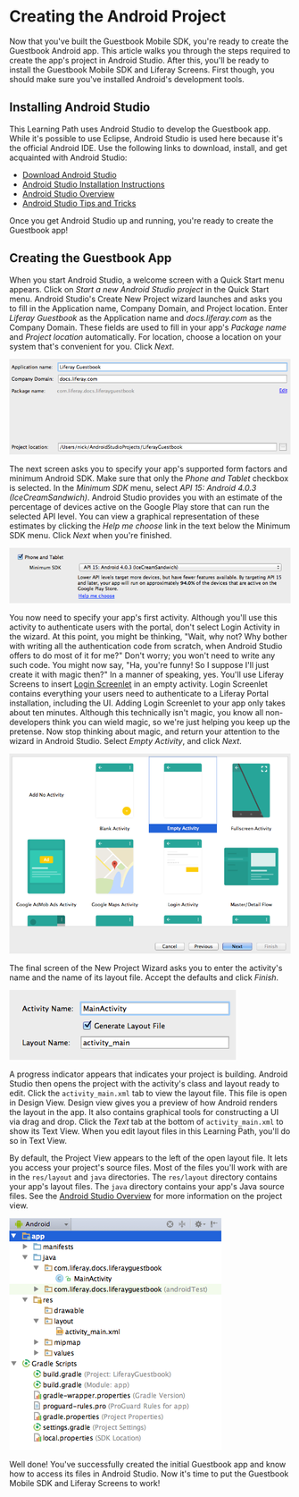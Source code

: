 # Creating the Android Project [](id=creating-the-android-project)

Now that you've built the Guestbook Mobile SDK, you're ready to create the 
Guestbook Android app. This article walks you through the steps required to 
create the app's project in Android Studio. After this, you'll be ready to 
install the Guestbook Mobile SDK and Liferay Screens. First though, you should 
make sure you've installed Android's development tools. 

## Installing Android Studio [](id=installing-android-studio)

This Learning Path uses Android Studio to develop the Guestbook app. While it's 
possible to use Eclipse, Android Studio is used here because it's the official 
Android IDE. Use the following links to download, install, and get acquainted 
with Android Studio: 

- [Download Android Studio](http://developer.android.com/sdk/index.html)
- [Android Studio Installation Instructions](https://developer.android.com/sdk/installing/index.html?pkg=studio)
- [Android Studio Overview](http://developer.android.com/tools/studio/index.html)
- [Android Studio Tips and Tricks](http://developer.android.com/sdk/installing/studio-tips.html)

Once you get Android Studio up and running, you're ready to create the Guestbook 
app! 

## Creating the Guestbook App [](id=creating-the-guestbook-app)

When you start Android Studio, a welcome screen with a Quick Start menu appears.
Click on *Start a new Android Studio project* in the Quick Start menu. Android
Studio's Create New Project wizard launches and asks you to fill in the
Application name, Company Domain, and Project location. Enter *Liferay
Guestbook* as the Application name and *docs.liferay.com* as the Company Domain.
These fields are used to fill in your app's *Package name* and
*Project location* automatically. For location, choose a location on your system
that's convenient for you. Click *Next*. 

![Figure 1: The first screen of Android Studio's Create New Project wizard asks you to enter your app's name and Company Domain.](../../images/android-studio-new-project-01.png)

The next screen asks you to specify your app's supported form factors and
minimum Android SDK. Make sure that only the *Phone and Tablet* checkbox is
selected. In the *Minimum SDK* menu, select *API 15: Android 4.0.3
(IceCreamSandwich)*. Android Studio provides you with an estimate of the
percentage of devices active on the Google Play store that can run the selected
API level. You can view a graphical representation of these estimates by 
clicking the *Help me choose* link in the text below the Minimum SDK menu. 
Click *Next* when you're finished. 

![Figure 2: The second screen of Android Studio's Create New Project wizard lets you select your app's form factors and minimum Android API level.](../../images/android-studio-new-project-02.png)

You now need to specify your app's first activity. Although you'll use this 
activity to authenticate users with the portal, don't select Login Activity in 
the wizard. At this point, you might be thinking, "Wait, why not? Why bother 
with writing all the authentication code from scratch, when Android Studio 
offers to do most of it for me?" Don't worry; you won't need to write any such 
code. You might now say, "Ha, you're funny! So I suppose I'll just create it 
with magic then?" In a manner of speaking, yes. You'll use Liferay Screens to 
insert 
[Login Screenlet](/develop/reference/-/knowledge_base/6-2/loginscreenlet-for-android) 
in an empty activity. Login Screenlet contains everything your users need to 
authenticate to a Liferay Portal installation, including the UI. Adding Login 
Screenlet to your app only takes about ten minutes. Although this technically 
isn't magic, you know all non-developers think you can wield magic, so we're
just helping you keep up the pretense. Now stop thinking about magic, and return
your attention to the wizard in Android Studio. Select *Empty Activity*, and
click *Next*.

![Figure 3: The third screen of Android Studio's Create New Project wizard lets you specify an activity for your app.](../../images/android-studio-new-project-03.png)

The final screen of the New Project Wizard asks you to enter the activity's name 
and the name of its layout file. Accept the defaults and click *Finish*.

![Figure 4: The final screen of Android Studio's Create New Project wizard asks you to name your activity and its layout file.](../../images/android-studio-new-project-04.png)

A progress indicator appears that indicates your project is building. Android 
Studio then opens the project with the activity's class and layout ready to edit. 
Click the `activity_main.xml` tab to view the layout file. This file is open in 
Design View. Design view gives you a preview of how Android renders the layout 
in the app. It also contains graphical tools for constructing a UI via drag and 
drop. Click the *Text* tab at the bottom of `activity_main.xml` to show its 
Text View. When you edit layout files in this Learning Path, you'll do so in 
Text View. 

By default, the Project View appears to the left of the open layout file. It 
lets you access your project's source files. Most of the files you'll work with
are in the `res/layout` and `java` directories. The `res/layout` directory
contains your app's layout files. The `java` directory contains your app's Java
source files. See the
[Android Studio Overview](http://developer.android.com/tools/studio/index.html) 
for more information on the project view.

![Figure 5: Project view in Android Studio.](../../images/android-studio-project-view.png)

Well done! You've successfully created the initial Guestbook app and know how to 
access its files in Android Studio. Now it's time to put the Guestbook Mobile 
SDK and Liferay Screens to work! 
